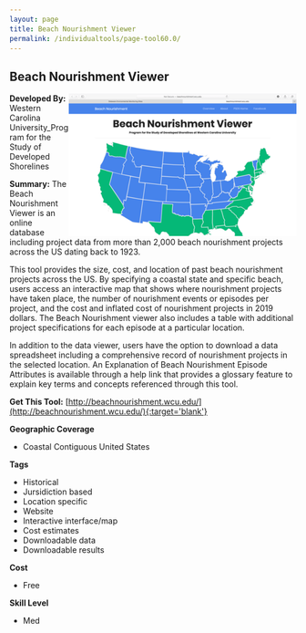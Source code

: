 ```yaml
---
layout: page
title: Beach Nourishment Viewer
permalink: /individualtools/page-tool60.0/
---
```

## Beach Nourishment Viewer

<img src="/images/scaled_250_400/TOOLID_60.0_ScreenCapture-1.png" style="max-height:250px;max-width:400;" align="right"/>

**Developed By:** Western Carolina University_Program for the Study of Developed Shorelines

**Summary:** The Beach Nourishment Viewer is an online database including project data from more than 2,000 beach nourishment projects across the US dating back to 1923.

This tool provides the size, cost, and location of past beach nourishment projects across the US. By specifying a coastal state and specific beach, users access an interactive map that shows where nourishment projects have taken place, the number of nourishment events or episodes per project, and the cost and inflated cost of nourishment projects in 2019 dollars. The Beach Nourishment viewer also includes a table with additional project specifications for each episode at a particular location. 

In addition to the data viewer, users have the option to download a data spreadsheet including a comprehensive record of nourishment projects in the selected location. An Explanation of Beach Nourishment Episode Attributes is available through a help link that provides a glossary feature to explain key terms and concepts referenced through this tool.

**Get This Tool:** [http://beachnourishment.wcu.edu/](http://beachnourishment.wcu.edu/){:target='blank'}

**Geographic Coverage**

* Coastal Contiguous United States

**Tags**

*  Historical
*  Jursidiction based
*  Location specific
*  Website
*  Interactive interface/map
*  Cost estimates
*  Downloadable data
*  Downloadable results

**Cost**

* Free

**Skill Level**

* Med
